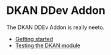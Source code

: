 # DKAN DDev Addon

The DKAN DDEv Addon is really neeto.

- [Getting started](getting-started.md)
- [Testing the DKAN module](testing-dkan.md)
